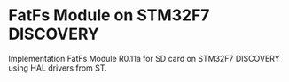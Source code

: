# FatFs Module on STM32F7 DISCOVERY

Implementation FatFs Module R0.11a for SD card on STM32F7 DISCOVERY using HAL drivers from ST.
